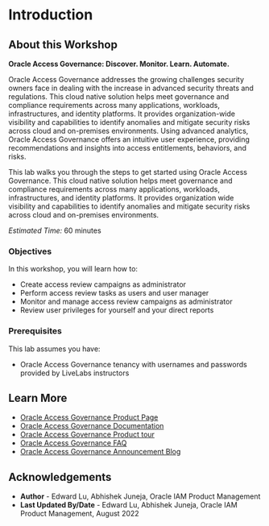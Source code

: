 # Introduction

## About this Workshop
**Oracle Access Governance: Discover. Monitor. Learn. Automate.**

Oracle Access Governance addresses the growing challenges security owners face in dealing with the increase in advanced security threats and regulations. This cloud native solution helps meet governance and compliance requirements across many applications, workloads, infrastructures, and identity platforms. It provides organization-wide visibility and capabilities to identify anomalies and mitigate security risks across cloud and on-premises environments. Using advanced analytics, Oracle Access Governance offers an intuitive user experience, providing recommendations and insights into access entitlements, behaviors, and risks.

This lab walks you through the steps to get started using Oracle Access Governance. This cloud native solution helps meet governance and compliance requirements across many applications, workloads, infrastructures, and identity platforms. It provides organization wide visibility and capabilities to identify anomalies and mitigate security risks across cloud and on-premises environments.

*Estimated Time:* 60 minutes


### Objectives

In this workshop, you will learn how to:
* Create access review campaigns as administrator
* Perform access review tasks as users and user manager
* Monitor and manage access review campaigns as administrator
* Review user privileges for yourself and your direct reports

### Prerequisites
This lab assumes you have:
* Oracle Access Governance tenancy with usernames and passwords provided by LiveLabs instructors


## Learn More

* [Oracle Access Governance Product Page](https://www.oracle.com/security/cloud-security/access-governance/)
* [Oracle Access Governance Documentation](https://docs.oracle.com/en/cloud/paas/access-governance/index.html)
* [Oracle Access Governance Product tour](https://www.oracle.com/webfolder/s/quicktours/paas/pt-sec-access-governance/index.html)
* [Oracle Access Governance FAQ](https://www.oracle.com/security/cloud-security/access-governance/faq/)
* [Oracle Access Governance Announcement Blog](https://blogs.oracle.com/cloudsecurity/post/intelligent-cloud-delivered-access-governance-with-prescriptive-analytics)

## Acknowledgements
* **Author** - Edward Lu, Abhishek Juneja, Oracle IAM Product Management
* **Last Updated By/Date** - Edward Lu, Abhishek Juneja, Oracle IAM Product Management, August 2022

